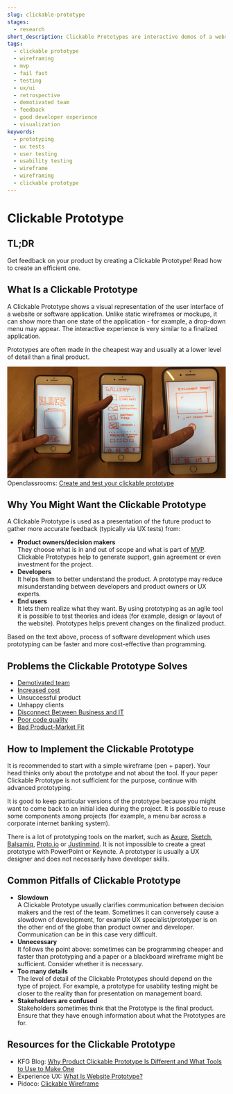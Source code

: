 ```yaml
---
slug: clickable-prototype
stages:
  - research
short_description: Clickable Prototypes are interactive demos of a website or a software application. These are often used to gather feedback early in the project lifecycle, before the project goes into the final stage of development.
tags:
  - clickable prototype
  - wireframing
  - mvp
  - fail fast
  - testing
  - ux/ui
  - retrospective
  - demotivated team
  - feedback
  - good developer experience
  - visualization
keywords:
  - prototyping
  - ux tests
  - user testing
  - usability testing
  - wireframe
  - wireframing
  - clickable prototype
---
```


# Clickable Prototype

## TL;DR

Get feedback on your product by creating a Clickable Prototype! Read how to create an efficient one.

## What Is a Clickable Prototype

A Clickable Prototype shows a visual representation of the user interface of a website or software application. Unlike static wireframes or mockups, it can show more than one state of the application - for example, a drop-down menu may appear. The interactive experience is very similar to a finalized application.

Prototypes are often made in the cheapest way and usually at a lower level of detail than a final product.

![Clickable Prototype](/files/clickable_prototype.jpg)  
Openclassrooms: [Create and test your clickable prototype](https://openclassrooms.com/en/courses/4555931-create-simple-prototypes-with-wireframes/4908361-create-and-test-your-clickable-prototype)

## Why You Might Want the Clickable Prototype

A Clickable Prototype is used as a presentation of the future product to gather more accurate feedback (typically via UX tests) from:

- **Product owners/decision makers**  
  They choose what is in and out of scope and what is part of [MVP](/practices/mvp). Clickable Prototypes help to generate support, gain agreement or even investment for the project.
- **Developers**  
  It helps them to better understand the product. A prototype may reduce misunderstanding between developers and product owners or UX experts.
- **End users**  
   It lets them realize what they want. By using prototyping as an agile tool it is possible to test theories and ideas (for example, design or layout of the website). Prototypes helps prevent changes on the finalized product.

Based on the text above, process of software development which uses prototyping can be faster and more cost-effective than programming.

## Problems the Clickable Prototype Solves

- [Demotivated team](/problems/demotivated-team)
- [Increased cost](/problems/increased-cost)
- Unsuccessful product
- Unhappy clients
- [Disconnect Between Business and IT](/problems/disconnect-between-business-and-it)
- [Poor code quality](/problems/poor-code-quality)
- [Bad Product-Market Fit](/problems/bad-product-market-fit)

## How to Implement the Clickable Prototype

It is recommended to start with a simple wireframe (pen + paper). Your head thinks only about the prototype and not about the tool. If your paper Clickable Prototype is not sufficient for the purpose, continue with advanced prototyping.

It is good to keep particular versions of the prototype because you might want to come back to an initial idea during the project. It is possible to reuse some components among projects (for example, a menu bar across a corporate internet banking system).

There is a lot of prototyping tools on the market, such as [Axure](https://www.axure.com/), [Sketch](https://www.sketchapp.com/), [Balsamiq](https://balsamiq.com/), [Proto.io](https://proto.io/) or [Justinmind](https://www.justinmind.com/). It is not impossible to create a great prototype with PowerPoint or Keynote. A prototyper is usually a UX designer and does not necessarily have developer skills.

## Common Pitfalls of Clickable Prototype

- **Slowdown**  
  A Clickable Prototype usually clarifies communication between decision makers and the rest of the team. Sometimes it can conversely cause a slowdown of development, for example UX specialist/prototyper is on the other end of the globe than product owner and developer. Communication can be in this case very difficult.
- **Unnecessary**  
  It follows the point above: sometimes can be programming cheaper and faster than prototyping and a paper or a blackboard wireframe might be sufficient. Consider whether it is necessary.
- **Too many details**  
  The level of detail of the Clickable Prototypes should depend on the type of project. For example, a prototype for usability testing might be closer to the reality than for presentation on management board.
- **Stakeholders are confused**  
  Stakeholders sometimes think that the Prototype is the final product. Ensure that they have enough information about what the Prototypes are for.

## Resources for the Clickable Prototype

- KFG Blog: [Why Product Clickable Prototype Is Different and What Tools to Use to Make One](https://kfginternational.com/blog/product-clickable-prototype/)
- Experience UX: [What Is Website Prototype?](https://www.experienceux.co.uk/faqs/what-is-a-website-prototype/)
- Pidoco: [Clickable Wireframe](https://pidoco.com/en/help/ux/clickable-wireframe)
